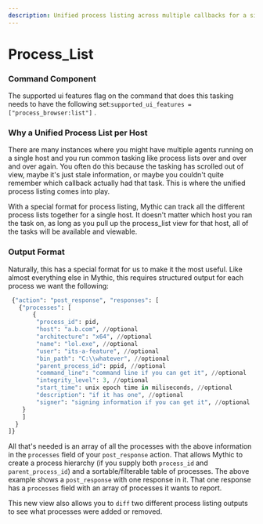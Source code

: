 ```yaml
---
description: Unified process listing across multiple callbacks for a single host
---
```


# Process\_List

### Command Component

The supported ui features flag on the command that does this tasking needs to have the following set:`supported_ui_features = ["process_browser:list"]` .

### Why a Unified Process List per Host

There are many instances where you might have multiple agents running on a single host and you run common tasking like process lists over and over and over again. You often do this because the tasking has scrolled out of view, maybe it's just stale information, or maybe you couldn't quite remember which callback actually had that task. This is where the unified process listing comes into play.

With a special format for process listing, Mythic can track all the different process lists together for a single host. It doesn't matter which host you ran the task on, as long as you pull up the process\_list view for that host, all of the tasks will be available and viewable.

### Output Format

Naturally, this has a special format for us to make it the most useful. Like almost everything else in Mythic, this requires structured output for each process we want the following:

```python
 {"action": "post_response", "responses": [
   {"processes": [
       {
        "process_id": pid, 
        "host": "a.b.com", //optional
        "architecture": "x64", //optional
        "name": "lol.exe", //optional
        "user": "its-a-feature", //optional
        "bin_path": "C:\\whatever", //optional
        "parent_process_id": ppid, //optional
        "command_line": "command line if you can get it", //optional
        "integrity_level": 3, //optional
        "start_time": unix epoch time in miliseconds, //optional
        "description": "if it has one", //optional
        "signer": "signing information if you can get it", //optional
    } 
    ]
  }
]}
```

All that's needed is an array of all the processes with the above information in the `processes` field of your `post_response` action. That allows Mythic to create a process hierarchy (if you supply both `process_id` and `parent_process_id`) and a sortable/filterable table of processes. The above example shows a `post_response` with one response in it. That one response has a `processes` field with an array of processes it wants to report.

This new view also allows you to `diff` two different process listing outputs to see what processes were added or removed.
